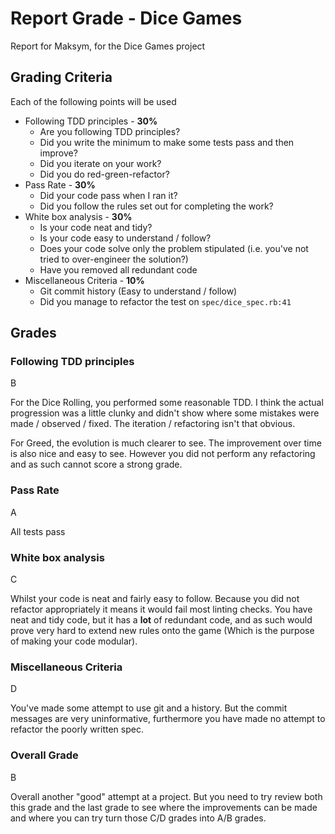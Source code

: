 # Report Grade - Dice Games

Report for Maksym, for the Dice Games project

## Grading Criteria

Each of the following points will be used
* Following TDD principles - **30%**
  * Are you following TDD principles?
  * Did you write the minimum to make some tests pass and then improve?
  * Did you iterate on your work?
  * Did you do red-green-refactor?
* Pass Rate - **30%**
  * Did your code pass when I ran it?
  * Did you follow the rules set out for completing the work?
* White box analysis - **30%**
  * Is your code neat and tidy?
  * Is your code easy to understand / follow?
  * Does your code solve only the problem stipulated (i.e. you've not tried to over-engineer the solution?)
  * Have you removed all redundant code
* Miscellaneous Criteria - **10%**
  * Git commit history (Easy to understand / follow)
  * Did you manage to refactor the test on `spec/dice_spec.rb:41`

## Grades

### Following TDD principles

B

For the Dice Rolling, you performed some reasonable TDD. I think the actual progression was a little clunky and
didn't show where some mistakes were made / observed / fixed. The iteration / refactoring isn't that obvious.

For Greed, the evolution is much clearer to see. The improvement over time is also nice and easy to see. However
you did not perform any refactoring and as such cannot score a strong grade.

### Pass Rate

A

All tests pass

### White box analysis

C

Whilst your code is neat and fairly easy to follow. Because you did not refactor appropriately it means it would
fail most linting checks. You have neat and tidy code, but it has a **lot** of redundant code, and as such would
prove very hard to extend new rules onto the game (Which is the purpose of making your code modular).

### Miscellaneous Criteria

D

You've made some attempt to use git and a history. But the commit messages are very uninformative, furthermore you
have made no attempt to refactor the poorly written spec.

### Overall Grade

B

Overall another "good" attempt at a project. But you need to try review both this grade and the last grade to see
where the improvements can be made and where you can try turn those C/D grades into A/B grades.
